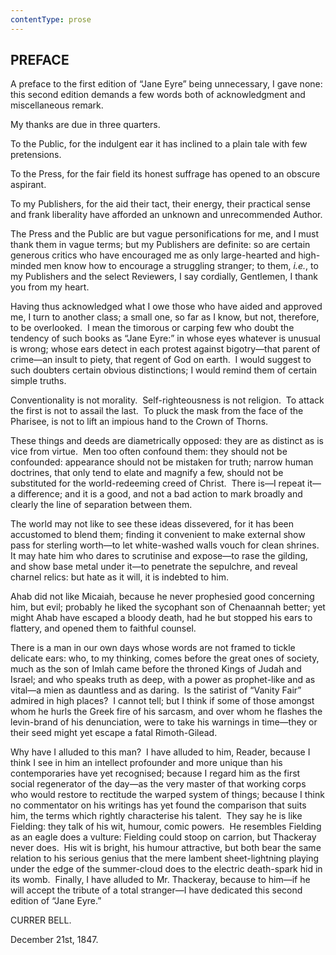 ```yaml
---
contentType: prose
---
```


<section>

# PREFACE

A preface to the first edition of “Jane Eyre” being unnecessary, I gave none: this second edition demands a few words both of acknowledgment and miscellaneous remark.

My thanks are due in three quarters.

To the Public, for the indulgent ear it has inclined to a plain tale with few pretensions.

To the Press, for the fair field its honest suffrage has opened to an obscure aspirant.

To my Publishers, for the aid their tact, their energy, their practical sense and frank liberality have afforded an unknown and unrecommended Author.

The Press and the Public are but vague personifications for me, and I must thank them in vague terms; but my Publishers are definite: so are certain generous critics who have encouraged me as only large-hearted and high-minded men know how to encourage a struggling stranger; to them, _i.e._, to my Publishers and the select Reviewers, I say cordially, Gentlemen, I thank you from my heart.

Having thus acknowledged what I owe those who have aided and approved me, I turn to another class; a small one, so far as I know, but not, therefore, to be overlooked.  I mean the timorous or carping few who doubt the tendency of such books as “Jane Eyre:” in whose eyes whatever is unusual is wrong; whose ears detect in each protest against bigotry—that parent of crime—an insult to piety, that regent of God on earth.  I would suggest to such doubters certain obvious distinctions; I would remind them of certain simple truths.

Conventionality is not morality.  Self-righteousness is not religion.  To attack the first is not to assail the last.  To pluck the mask from the face of the Pharisee, is not to lift an impious hand to the Crown of Thorns.

These things and deeds are diametrically opposed: they are as distinct as is vice from virtue.  Men too often confound them: they should not be confounded: appearance should not be mistaken for truth; narrow human doctrines, that only tend to elate and magnify a few, should not be substituted for the world-redeeming creed of Christ.  There is—I repeat it—a difference; and it is a good, and not a bad action to mark broadly and clearly the line of separation between them.

The world may not like to see these ideas dissevered, for it has been accustomed to blend them; finding it convenient to make external show pass for sterling worth—to let white-washed walls vouch for clean shrines.  It may hate him who dares to scrutinise and expose—to rase the gilding, and show base metal under it—to penetrate the sepulchre, and reveal charnel relics: but hate as it will, it is indebted to him.

Ahab did not like Micaiah, because he never prophesied good concerning him, but evil; probably he liked the sycophant son of Chenaannah better; yet might Ahab have escaped a bloody death, had he but stopped his ears to flattery, and opened them to faithful counsel.

There is a man in our own days whose words are not framed to tickle delicate ears: who, to my thinking, comes before the great ones of society, much as the son of Imlah came before the throned Kings of Judah and Israel; and who speaks truth as deep, with a power as prophet-like and as vital—a mien as dauntless and as daring.  Is the satirist of “Vanity Fair” admired in high places?  I cannot tell; but I think if some of those amongst whom he hurls the Greek fire of his sarcasm, and over whom he flashes the levin-brand of his denunciation, were to take his warnings in time—they or their seed might yet escape a fatal Rimoth-Gilead.

Why have I alluded to this man?  I have alluded to him, Reader, because I think I see in him an intellect profounder and more unique than his contemporaries have yet recognised; because I regard him as the first social regenerator of the day—as the very master of that working corps who would restore to rectitude the warped system of things; because I think no commentator on his writings has yet found the comparison that suits him, the terms which rightly characterise his talent.  They say he is like Fielding: they talk of his wit, humour, comic powers.  He resembles Fielding as an eagle does a vulture: Fielding could stoop on carrion, but Thackeray never does.  His wit is bright, his humour attractive, but both bear the same relation to his serious genius that the mere lambent sheet-lightning playing under the edge of the summer-cloud does to the electric death-spark hid in its womb.  Finally, I have alluded to Mr. Thackeray, because to him—if he will accept the tribute of a total stranger—I have dedicated this second edition of “Jane Eyre.”

CURRER BELL.

December 21st, 1847.

</section>
